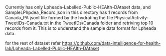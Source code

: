 Currently has only Lpheada-Labelled-Public-HEAlth-DAtaset data, and SampleLPhpdea_Recorc.json in this directory has 1 records from Canada_PA.jsonl file formed by the hydrating the file PhysicalActivity-TweetIDs-Canada.txt in the TweetIDs/Canada folder and retriving top 10 records from it.
This is to understand the sample data format for Lpheada data.

for the rest of dataset refer https://github.com/data-intelligence-for-health-lab/Lpheada-Labelled-Public-HEAlth-DAtaset



